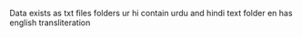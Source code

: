 Data exists as txt files
folders  ur hi contain urdu and hindi text
folder en has english transliteration
